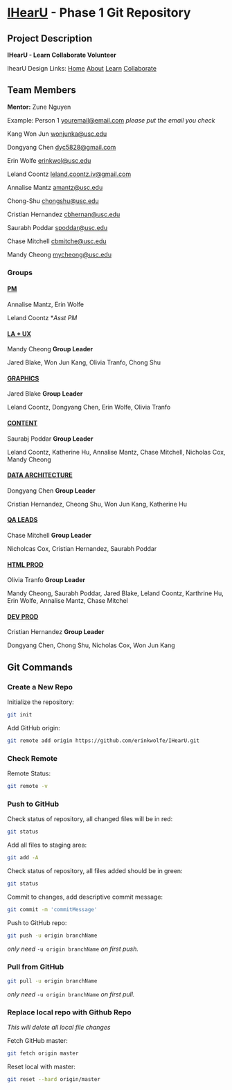 # [IHearU](http://www.thecgeinc.org/iHearU_3.html) - Phase 1 Git Repository

## Project Description

**IHearU - Learn Collaborate Volunteer**

IhearU Design Links: [Home](http://www.thecgeinc.org/iHearU_3.html) [About](http://www.thecgeinc.org/About__iHearU.html) [Learn](http://www.thecgeinc.org/iHearU__Learn.html) [Collaborate](http://www.thecgeinc.org/iHearU__Collaborate.html)

## Team Members

**Mentor:** Zune Nguyen


Example: Person 1
youremail@email.com *please put the email you check*

Kang Won Jun 
wonjunka@usc.edu

Dongyang Chen
dyc5828@gmail.com

Erin Wolfe
erinkwol@usc.edu

Leland Coontz
leland.coontz.iv@gmail.com

Annalise Mantz
amantz@usc.edu

Chong-Shu
chongshu@usc.edu

Cristian Hernandez
cbhernan@usc.edu

Saurabh Poddar
spoddar@usc.edu

Chase Mitchell
cbmitche@usc.edu

Mandy Cheong
mycheong@usc.edu

### Groups

#### [PM]()
Annalise Mantz, Erin Wolfe

Leland Coontz **Asst PM*

#### [LA + UX]()
Mandy Cheong **Group Leader**

Jared Blake, Won Jun Kang, Olivia Tranfo, Chong Shu

#### [GRAPHICS]()
Jared Blake **Group Leader**

Leland Coontz, Dongyang Chen, Erin Wolfe, Olivia Tranfo

#### [CONTENT]()
Saurabj Poddar **Group Leader**

Leland Coontz, Katherine Hu, Annalise Mantz, Chase Mitchell, Nicholas Cox, Mandy Cheong

#### [DATA ARCHITECTURE]()
Dongyang Chen **Group Leader**

Cristian Hernandez, Cheong Shu, Won Jun Kang, Katherine Hu

#### [QA LEADS]()
Chase Mitchell **Group Leader**

Nicholcas Cox, Cristian Hernandez, Saurabh Poddar


#### [HTML PROD]()
Olivia Tranfo **Group Leader**

Mandy Cheong, Saurabh Poddar, Jared Blake, Leland Coontz, Karthrine Hu, Erin Wolfe, Annalise Mantz, Chase Mitchel

#### [DEV PROD]()
Cristian Hernandez **Group Leader**

Dongyang Chen, Chong Shu, Nicholas Cox, Won Jun Kang

## Git Commands


### Create a New Repo

Initialize the repository:

```bash
git init
```

Add GitHub origin:

```bash
git remote add origin https://github.com/erinkwolfe/IHearU.git
```

### Check Remote

Remote Status:

```bash
git remote -v
```

### Push to GitHub

Check status of repository, all changed files will be in red:

```bash
git status
```

Add all files to staging area:

```bash
git add -A
```

Check status of repository, all files added should be in green:

```bash
git status
```

Commit to changes, add descriptive commit message:

```bash
git commit -m 'commitMessage'
```

Push to GitHub repo:

```bash
git push -u origin branchName
```

*only need* `-u origin branchName` *on first push.*

### Pull from GitHub

```bash
git pull -u origin branchName
```

*only need* `-u origin branchName` *on first pull.*

### Replace local repo with Github Repo
*This will delete all local file changes*

Fetch GitHub master:

```bash
git fetch origin master
```

Reset local with master:

```bash
git reset --hard origin/master
```
